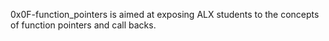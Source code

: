 0x0F-function_pointers is aimed at exposing ALX students to the concepts of function pointers and call backs.
